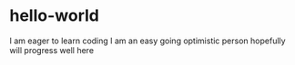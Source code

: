 # hello-world
I am eager to learn coding
I am an easy going optimistic person
hopefully will progress well here
